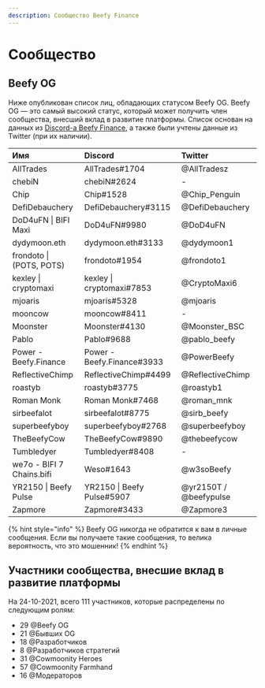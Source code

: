```yaml
---
description: Сообщество Beefy Finance
---
```


# Сообщество

## Beefy OG

Ниже опубликован список лиц, обладающих статусом Beefy OG. Beefy OG — это самый высокий статус, который может получить член сообщества, внесший вклад в развитие платформы. Список основан на данных из [Discord-а Beefy Finance](https://discord.gg/yq8wfHd), а также были учтены данные из Twitter (при их наличии).

| Имя | Discord  | Twitter |
| :--- | :--- | :--- |
| AllTrades | AllTrades\#1704 | @AllTradesz |
| chebiN | chebiN\#2624 | - |
| Chip | Chip\#1528 | @Chip\_Penguin |
| DefiDebauchery | DefiDebauchery\#3115 | @DefiDebauchery |
| DoD4uFN \| BIFI Maxi | DoD4uFN\#9980 | @DoD4uFN |
| dydymoon.eth | dydymoon.eth\#3133 | @dydymoon1 |
| frondoto \| \(POTS, POTS\) | frondoto\#1954 | @frondoto1 |
| kexley \| cryptomaxi | kexley \| cryptomaxi\#7853 | @CryptoMaxi6 |
| mjoaris  | mjoaris\#5328 | @mjoaris |
| mooncow | mooncow\#8411 | - |
| Moonster | Moonster\#4130 | @Moonster\_BSC |
| Pablo | Pablo\#9688 | @pablo\_beefy |
| Power - Beefy.Finance | Power - Beefy.Finance\#3933 | @PowerBeefy |
| ReflectiveChimp | ReflectiveChimp\#4499 | @ReflectiveChimp |
| roastyb | roastyb\#3775 | @roastyb1 |
| Roman Monk | Roman Monk\#7468 | @roman\_mnk |
| sirbeefalot | sirbeefalot\#8775 | @sirb\_beefy |
| superbeefyboy | superbeefyboy\#2768 | @superbeefyboy |
| TheBeefyCow | TheBeefyCow\#9890 | @thebeefycow |
| Tumbledyer | Tumbledyer\#8408 | - |
| we7o - BIFI 7 Chains.bifi | Weso\#1643 | @w3soBeefy |
| YR2150 \| Beefy Pulse | YR2150 \| Beefy Pulse\#5907 | @yr2150T / @beefypulse |
| Zapmore | Zapmore\#3433 | @Zapmore3 |

{% hint style="info" %}
Beefy OG никогда не обратится к вам в личные сообщения. Если вы получаете такие сообщения, то велика вероятность, что это мошенник!
{% endhint %}

## Участники сообщества, внесшие вклад в развитие платформы

На 24-10-2021, всего 111 участников, которые распределены по следующим ролям:

* 29 @Beefy OG
* 21 @Бывших OG
* 18 @Разработчиков
* 8 @Разработчиков стратегий
* 31 @Cowmoonity Heroes
* 57 @Cowmoonity Farmhand
* 16 @Модераторов

